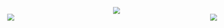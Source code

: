 <div align="center">
  <img src="https://github.com/user-attachments/assets/1f80157d-14f0-4847-8a53-8ea9c58c965f" />
</div>

<div style="display: flex; justify-content: space-between; align-items: center;">
  <img src="https://github-readme-stats.vercel.app/api?username=hoji510&show_icons=true" />
    <img src="https://github-readme-stats.vercel.app/api/top-langs/?username=hoji510" style="margin-right: 20;" />
</div>






